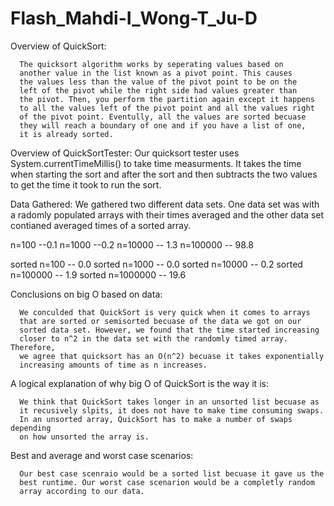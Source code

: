 # Flash_Mahdi-I_Wong-T_Ju-D
Overview of QuickSort:

	  The quicksort algorithm works by seperating values based on
	  another value in the list known as a pivot point. This causes
	  the values less than the value of the pivot point to be on the
	  left of the pivot while the right side had values greater than
	  the pivot. Then, you perform the partition again except it happens
	  to all the values left of the pivot point and all the values right
	  of the pivot point. Eventully, all the values are sorted becuase
	  they will reach a boundary of one and if you have a list of one,
	  it is already sorted. 

Overview of QuickSortTester:
	 Our quicksort tester uses System.currentTimeMillis() to take
	 time measurments. It takes the time when starting the sort and
	 after the sort and then subtracts the two values to get the time
	 it took to run the sort. 

Data Gathered:
     We gathered two different data sets. One data set was with a radomly
     populated arrays with their times averaged and the other data set
     contianed averaged times of a sorted array.

n=100 --0.1
n=1000 --0.2
n=10000 -- 1.3
n=100000 -- 98.8

sorted n=100 -- 0.0
sorted n=1000 -- 0.0
sorted n=10000 -- 0.2
sorted n=100000 -- 1.9
sorted n=1000000 -- 19.6

     
Conclusions on big O based on data:

      We conculded that QuickSort is very quick when it comes to arrays
      that are sorted or semisorted becuase of the data we got on our
      sorted data set. However, we found that the time started increasing
      closer to n^2 in the data set with the randomly timed array. Therefore,
      we agree that quicksort has an O(n^2) becuase it takes exponentially
      increasing amounts of time as n increases. 


A logical explanation of why big O of QuickSort is the way it is:

      We think that QuickSort takes longer in an unsorted list becuase as
      it recusively slpits, it does not have to make time consuming swaps.
      In an unsorted array, QuickSort has to make a number of swaps depending
      on how unsorted the array is. 

Best and average and worst case scenarios:

      Our best case scenraio would be a sorted list becuase it gave us the
      best runtime. Our worst case scenarion would be a completly random
      array according to our data. 



